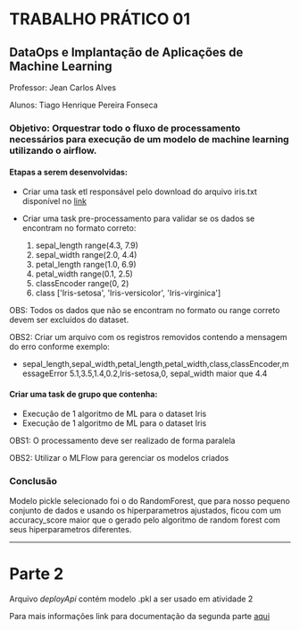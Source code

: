 # TRABALHO PRÁTICO 01

## DataOps e Implantação de Aplicações de Machine Learning

Professor: Jean Carlos Alves

Alunos: Tiago Henrique Pereira Fonseca

### Objetivo: Orquestrar todo o fluxo de processamento necessários para execução de um modelo de machine learning utilizando o airflow.

#### Etapas a serem desenvolvidas:

- Criar uma task etl responsável pelo download do arquivo iris.txt disponível no [link](https://raw.githubusercontent.com/titilomt/data_science_puc_projects/master/iris.txt)

- Criar uma task pre-processamento para validar se os dados se encontram no formato correto:
    1. sepal_length range(4.3, 7.9)
    2. sepal_width range(2.0, 4.4)
    3. petal_length range(1.0, 6.9)
    4. petal_width range(0.1, 2.5)
    5. classEncoder range(0, 2)
    6. class ['Iris-setosa', 'Iris-versicolor', 'Iris-virginica']

OBS: Todos os dados que não se encontram no formato ou range correto devem ser excluídos do dataset.

OBS2: Criar um arquivo com os registros removidos contendo a mensagem do erro conforme exemplo:

- sepal_length,sepal_width,petal_length,petal_width,class,classEncoder,messageError 5.1,3.5,1.4,0.2,Iris-setosa,0, sepal_width maior que 4.4

#### Criar uma task de grupo que contenha:
- Execução de 1 algoritmo de ML para o dataset Iris
- Execução de 1 algoritmo de ML para o dataset Iris

OBS1: O processamento deve ser realizado de forma paralela

OBS2: Utilizar o MLFlow para gerenciar os modelos criados


### Conclusão

Modelo pickle selecionado foi o do RandomForest, que para nosso pequeno conjunto de dados e usando os hiperparametros ajustados, ficou com um accuracy_score maior que o gerado pelo algoritmo de random forest com seus hiperparametros diferentes.

---

# Parte 2

Arquivo *deployApi* contém modelo .pkl a ser usado em atividade 2

Para mais informações link para documentação da segunda parte [aqui](deployApi/README.md)